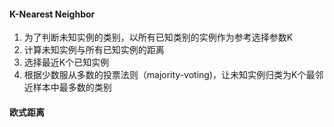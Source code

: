 #### K-Nearest Neighbor
1. 为了判断未知实例的类别，以所有已知类别的实例作为参考选择参数K
2. 计算未知实例与所有已知实例的距离
3. 选择最近K个已知实例
4. 根据少数服从多数的投票法则（majority-voting)，让未知实例归类为K个最邻近样本中最多数的类别

#### 欧式距离

